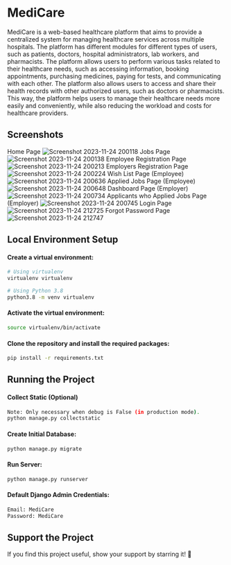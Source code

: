 # MediCare

MediCare is a web-based healthcare platform that aims to provide a centralized system for managing healthcare services across multiple hospitals. The platform has different modules for different types of users, such as patients, doctors, hospital administrators, lab workers, and pharmacists. The platform allows users to perform various tasks related to their healthcare needs, such as accessing information, booking appointments, purchasing medicines, paying for tests, and communicating with each other. The platform also allows users to access and share their health records with other authorized users, such as doctors or pharmacists. This way, the platform helps users to manage their healthcare needs more easily and conveniently, while also reducing the workload and costs for healthcare providers.

## Screenshots
Home Page
![Screenshot 2023-11-24 200118](https://github.com/Heartsx12/JobFinder/assets/120915164/103ee706-782d-44e4-a769-af9b55c00ab7)
Jobs Page
![Screenshot 2023-11-24 200138](https://github.com/Heartsx12/JobFinder/assets/120915164/6be19d37-dd50-49f9-9926-8782bf1e9b03)
Employee Registration Page
![Screenshot 2023-11-24 200213](https://github.com/Heartsx12/JobFinder/assets/120915164/b31ea8f9-422f-4282-a856-ed8aa68b649c)
Employers Registration Page
![Screenshot 2023-11-24 200224](https://github.com/Heartsx12/JobFinder/assets/120915164/e27a070a-b139-4eae-b2a0-dcd2437f4ada)
Wish List Page (Employee)
![Screenshot 2023-11-24 200636](https://github.com/Heartsx12/JobFinder/assets/120915164/d0d294ad-2b1d-4eb6-8f3e-347a47362dbb)
Applied Jobs Page (Employee)
![Screenshot 2023-11-24 200648](https://github.com/Heartsx12/JobFinder/assets/120915164/29c43313-347a-4ead-8d47-1a3900efabd5)
Dashboard Page (Employer)
![Screenshot 2023-11-24 200734](https://github.com/Heartsx12/JobFinder/assets/120915164/0f92111a-79c6-4936-8e8f-064e167d6ebf)
Applicants who Applied Jobs Page (Employer)
![Screenshot 2023-11-24 200745](https://github.com/Heartsx12/JobFinder/assets/120915164/88a45c23-56fa-4a23-af4c-e86b30cde950)
Login Page
![Screenshot 2023-11-24 212725](https://github.com/Heartsx12/JobFinder/assets/120915164/7f0693a5-6d09-40cd-a0cc-38c3e13f47ab)
Forgot Password Page
![Screenshot 2023-11-24 212747](https://github.com/Heartsx12/JobFinder/assets/120915164/45edaa8d-22fe-4da4-ab80-508f809c5b03)

## Local Environment Setup
#### Create a virtual environment:
```bash
# Using virtualenv
virtualenv virtualenv

# Using Python 3.8
python3.8 -m venv virtualenv
```
#### Activate the virtual environment:
```bash 
source virtualenv/bin/activate
```
#### Clone the repository and install the required packages:
```bash
pip install -r requirements.txt
```
## Running the Project
#### Collect Static (Optional)
```bash
Note: Only necessary when debug is False (in production mode).
python manage.py collectstatic
```
#### Create Initial Database:
```bash
python manage.py migrate
```
#### Run Server:
```bash
python manage.py runserver
```
#### Default Django Admin Credentials:
```bash
Email: MediCare
Password: MediCare
```
## Support the Project
If you find this project useful, show your support by starring it! 🌟

